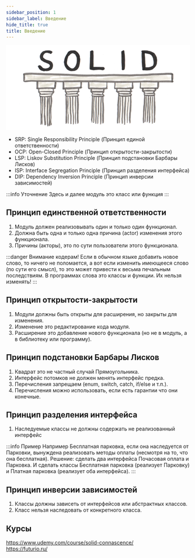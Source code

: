 ```yaml
---
sidebar_position: 1
sidebar_label: Введение
hide_title: true
title: Введение
---
```


![intro](./intro.png)

- SRP: Single Responsibility Principle (Принцип единой ответственности)  
- OCP: Open-Closed Principle (Принцип открытости-закрытости)  
- LSP: Liskov Substitution Principle (Принцип подстановки Барбары Лисков)  
- ISP: Interface Segregation Principle (Принцип разделения интерфейса)  
- DIP: Dependency Inversion Principle (Принцип инверсии зависимостей)  

:::info Уточнение
Здесь и далее модуль это класс или функция
:::

Принцип единственной ответственности
------------------------------------

1. Модуль должен реализовывать один и только один функционал.
2. Должна быть одна и только одна причина (actor) изменения этого функционала.
3. Причины (акторы), это по сути пользователи этого функционала.

:::danger Внимание кодерам!
Если в обычном языке добавить новое слово, то ничего не поломается,
а вот если изменить имеющееся слово (по сути его смысл),
то это может привести к весьма печальным последствиям.
В программах слова это классы и функции. Их нельзя изменять!
:::

Принцип открытости-закрытости
-----------------------------

1. Модули должны быть открыты для расширения, но закрыты для изменения.
2. Изменение это редактирование кода модуля.
3. Расширение это добавление нового функционала (но не в модуль, а в библиотеку или программу).

Принцип подстановки Барбары Лисков
----------------------------------

1. Квадрат это не частный случай Прямоугольника. 
2. Интерфейс потомков не должен менять интерфейс предка.   
3. Перечисления запрещаем (enum, switch, catch, if/else и т.п.).
4. Перечисления можно использовать, если есть гарантии что они конечные.

Принцип разделения интерфейса
-----------------------------

1. Наследуемые классы не должны содержать не реализованный интерфейс

:::info Пример
Например Бесплатная парковка, если она наследуется от Парковки, вынуждена реализовать
методы оплаты (несмотря на то, что она бесплатная). Решение: сделать два интерфейса Почасовая оплата и Парковка.
И сделать классы Бесплатная парковка (реализует Парковку) и Платная парковка (реализует оба интерфейса).
:::

Принцип инверсии зависимостей
-----------------------------

1. Классы должны зависеть от интерфейсов или абстрактных классов.
2. Класс нельзя наследовать от конкретного класса.

Курсы
-----

https://www.udemy.com/course/solid-connascence/  
https://futurio.ru/  